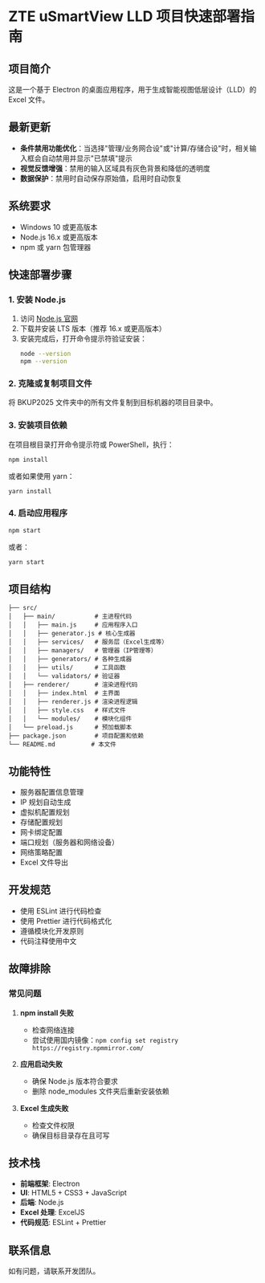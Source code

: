 # ZTE uSmartView LLD 项目快速部署指南

## 项目简介
这是一个基于 Electron 的桌面应用程序，用于生成智能视图低层设计（LLD）的 Excel 文件。

## 最新更新
- **条件禁用功能优化**：当选择"管理/业务网合设"或"计算/存储合设"时，相关输入框会自动禁用并显示"已禁填"提示
- **视觉反馈增强**：禁用的输入区域具有灰色背景和降低的透明度
- **数据保护**：禁用时自动保存原始值，启用时自动恢复

## 系统要求
- Windows 10 或更高版本
- Node.js 16.x 或更高版本
- npm 或 yarn 包管理器

## 快速部署步骤

### 1. 安装 Node.js
1. 访问 [Node.js 官网](https://nodejs.org/)
2. 下载并安装 LTS 版本（推荐 16.x 或更高版本）
3. 安装完成后，打开命令提示符验证安装：
   ```bash
   node --version
   npm --version
   ```

### 2. 克隆或复制项目文件
将 BKUP2025 文件夹中的所有文件复制到目标机器的项目目录中。

### 3. 安装项目依赖
在项目根目录打开命令提示符或 PowerShell，执行：
```bash
npm install
```

或者如果使用 yarn：
```bash
yarn install
```

### 4. 启动应用程序
```bash
npm start
```

或者：
```bash
yarn start
```

## 项目结构
```
├── src/
│   ├── main/           # 主进程代码
│   │   ├── main.js     # 应用程序入口
│   │   ├── generator.js # 核心生成器
│   │   ├── services/   # 服务层（Excel生成等）
│   │   ├── managers/   # 管理器（IP管理等）
│   │   ├── generators/ # 各种生成器
│   │   ├── utils/      # 工具函数
│   │   └── validators/ # 验证器
│   ├── renderer/       # 渲染进程代码
│   │   ├── index.html  # 主界面
│   │   ├── renderer.js # 渲染进程逻辑
│   │   ├── style.css   # 样式文件
│   │   └── modules/    # 模块化组件
│   └── preload.js      # 预加载脚本
├── package.json        # 项目配置和依赖
└── README.md          # 本文件
```

## 功能特性
- 服务器配置信息管理
- IP 规划自动生成
- 虚拟机配置规划
- 存储配置规划
- 网卡绑定配置
- 端口规划（服务器和网络设备）
- 网络策略配置
- Excel 文件导出

## 开发规范
- 使用 ESLint 进行代码检查
- 使用 Prettier 进行代码格式化
- 遵循模块化开发原则
- 代码注释使用中文

## 故障排除

### 常见问题
1. **npm install 失败**
   - 检查网络连接
   - 尝试使用国内镜像：`npm config set registry https://registry.npmmirror.com/`

2. **应用启动失败**
   - 确保 Node.js 版本符合要求
   - 删除 node_modules 文件夹后重新安装依赖

3. **Excel 生成失败**
   - 检查文件权限
   - 确保目标目录存在且可写

## 技术栈
- **前端框架**: Electron
- **UI**: HTML5 + CSS3 + JavaScript
- **后端**: Node.js
- **Excel 处理**: ExcelJS
- **代码规范**: ESLint + Prettier

## 联系信息
如有问题，请联系开发团队。
